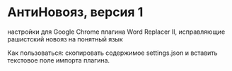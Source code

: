 # АнтиНовояз, версия 1

настройки для Google Chrome плагина Word Replacer II, исправляющие рашистский новояз на понятный язык

Как пользоваться: скопировать содержимое settings.json и вставить текстовое поле импорта плагина.

